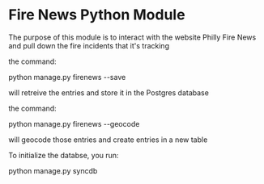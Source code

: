 Fire News Python Module
=======================

The purpose of this module is to interact with the website Philly Fire News and pull down the fire incidents that it's tracking

the command:

python manage.py firenews --save

will retreive the entries and store it in the Postgres database

the command:

python manage.py firenews --geocode

will geocode those entries and create entries in a new table

To initialize the databse, you run:

python manage.py syncdb
